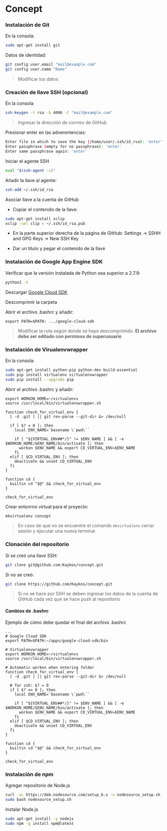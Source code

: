 # Concept

### Instalación de Git
En la consola:
```sh
sudo apt-get install git
```

Datos de identidad:
```sh
git config user.email "mail@example.com"
git config user.name "Name"
```
> Modificar los datos

### Creación de llave SSH (opcional)
En la consola:
```sh
ssh-keygen -t rsa -b 4096 -C "mail@example.com"
```
> Ingresar la dirección de corrreo de GitHub

Presionar enter en las adverentencias:
```sh
Enter file in which to save the key (/home/user/.ssh/id_rsa): 'enter'
Enter passphrase (empty for no passphrase): 'enter'
Enter same passphrase again: 'enter'
```

Iniciar el agente SSH
```sh
eval "$(ssh-agent -s)"
```

Añadir la llave al agente:
```sh
ssh-add ~/.ssh/id_rsa
```

Asociar llave a la cuenta de GitHub
* Copiar el contenido de la llave:
```sh
sudo apt-get install xclip
xclip -sel clip < ~/.ssh/id_rsa.pub
```

* En la parte superior derecha de la página de GitHub: Settings -> SSHH and GPG Keys -> New SSH Key

* Dar un título y pegar el contenido de la llave
    
### Instalación de Google App Engine SDK  
Verificar que la versión instalada de Python sea superior a 2.7.9:
```sh
python2 -V
```

Descargar [Google Cloud SDK]

Descomprimir la carpeta

Abrir el archivo .bashrc y añadir:
```
export PATH=$PATH: .../google-cloud-sdk
```
> Modificar la ruta según donde se haya descomprimido.
__El archivo debe ser editado con permisos de superusuario__

### Instalación de Virualenvwrapper
En la consola:
```sh
sudo apt-get install python-pip python-dev build-essential
sudo pip install virtualenv virtualenvwrapper
sudo pip install --upgrade pip
```

Abrir el archivo .bashrc y añadir:
```
export WORKON_HOME=~/virtualenvs
source /usr/local/bin/virtualenvwrapper.sh

function check_for_virtual_env {
  [ -d .git ] || git rev-parse --git-dir &> /dev/null

  if [ $? = 0 ]; then
    local ENV_NAME=`basename \`pwd\``

    if [ "${VIRTUAL_ENV##*/}" != $ENV_NAME ] && [ -e $WORKON_HOME/$ENV_NAME/bin/activate ]; then
      workon $ENV_NAME && export CD_VIRTUAL_ENV=$ENV_NAME
    fi
  elif [ $CD_VIRTUAL_ENV ]; then
    deactivate && unset CD_VIRTUAL_ENV
  fi
}

function cd {
  builtin cd "$@" && check_for_virtual_env
}

check_for_virtual_env
```

Crear entonrno virtual para el proyecto:
```sh
mkvirtualenv concept
```
> En caso de que no se encuentre el comando `mkvirtualenv` cerrar sesión y ejecutar una nueva terminal

### Clonación del repositorio
Si se creó una llave SSH:
```sh
git clone git@github.com:Kaykos/concept.git
```

Si no se creó:
```sh
git clone https://github.com/Kaykos/concept.git
```
> Si no se hace por SSH se deben ingresar los datos de la cuenta de GitHub cada vez que se hace push al repositorio
    

#### Cambios de .bashrc
Ejemplo de cómo debe quedar el final del archivo .bashrc
```
...
# Google Cloud SDK
export PATH=$PATH:~/apps/google-cloud-sdk/bin

# Virtualenvwrapper
export WORKON_HOME=~/virtualenvs
source /usr/local/bin/virtualenvwrapper.sh

# Automatic workon when entering folder
function check_for_virtual_env {
  [ -d .git ] || git rev-parse --git-dir &> /dev/null

  # for zsh: $? = 0 
  if [ $? == 0 ]; then
    local ENV_NAME=`basename \`pwd\``

    if [ "${VIRTUAL_ENV##*/}" != $ENV_NAME ] && [ -e $WORKON_HOME/$ENV_NAME/bin/activate ]; then
      workon $ENV_NAME && export CD_VIRTUAL_ENV=$ENV_NAME
    fi
  elif [ $CD_VIRTUAL_ENV ]; then
    deactivate && unset CD_VIRTUAL_ENV
  fi
}

function cd {
  builtin cd "$@" && check_for_virtual_env
}

check_for_virtual_env
```

### Instalación de npm
Agregar repositorio de Node.js
```sh
curl -sL https://deb.nodesource.com/setup_6.x -o nodesource_setup.sh
sudo bash nodesource_setup.sh
```

Instalar Node.js
```sh
sudo apt-get install -y nodejs
sudo npm -g install npm@latest
```


    
[Google Cloud SDK]: <https://cloud.google.com/sdk/docs/>
